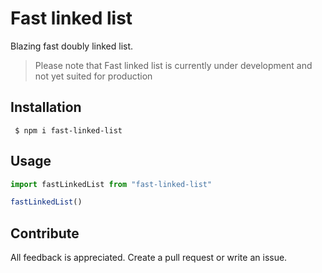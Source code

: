 # Fast linked list

Blazing fast doubly linked list.

> Please note that Fast linked list is currently under development and not yet suited for production

## Installation

```shell
 $ npm i fast-linked-list
```

## Usage



```ts
import fastLinkedList from "fast-linked-list"

fastLinkedList()
```

## Contribute

All feedback is appreciated. Create a pull request or write an issue.
